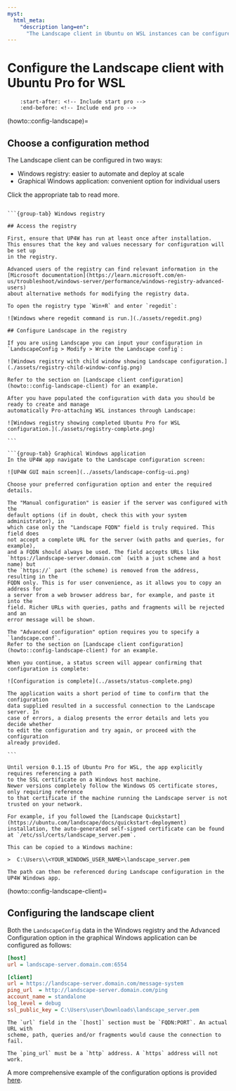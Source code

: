 ```yaml
---
myst:
  html_meta:
    "description lang=en":
      "The Landscape client in Ubuntu on WSL instances can be configured with Ubuntu Pro for WSL to support remote management and deployment."
---
```


# Configure the Landscape client with Ubuntu Pro for WSL

```{include} ../pro_content_notice.txt
    :start-after: <!-- Include start pro -->
    :end-before: <!-- Include end pro -->
```

(howto::config-landscape)=
## Choose a configuration method

The Landscape client can be configured in two ways:

- Windows registry: easier to automate and deploy at scale 
- Graphical Windows application: convenient option for individual users

Click the appropriate tab to read more.

````{tabs}

```{group-tab} Windows registry

## Access the registry

First, ensure that UP4W has run at least once after installation.
This ensures that the key and values necessary for configuration will be set up
in the registry.

Advanced users of the registry can find relevant information in the
[Microsoft documentation](https://learn.microsoft.com/en-us/troubleshoot/windows-server/performance/windows-registry-advanced-users)
about alternative methods for modifying the registry data.

To open the registry type `Win+R` and enter `regedit`:

![Windows where regedit command is run.](./assets/regedit.png) 

## Configure Landscape in the registry

If you are using Landscape you can input your configuration in `LandscapeConfig > Modify > Write the Landscape config`:

![Windows registry with child window showing Landscape configuration.](./assets/registry-child-window-config.png) 

Refer to the section on [Landscape client configuration](howto::config-landscape-client) for an example.

After you have populated the configuration with data you should be ready to create and manage 
automatically Pro-attaching WSL instances through Landscape:

![Windows registry showing completed Ubuntu Pro for WSL configuration.](./assets/registry-complete.png) 

```

```{group-tab} Graphical Windows application
In the UP4W app navigate to the Landscape configuration screen:

![UP4W GUI main screen](../assets/landscape-config-ui.png)

Choose your preferred configuration option and enter the required details.

The "Manual configuration" is easier if the server was configured with the
default options (if in doubt, check this with your system administrator), in
which case only the "Landscape FQDN" field is truly required. This field does
not accept a complete URL for the server (with paths and queries, for example),
and a FQDN should always be used. The field accepts URLs like
`https://landscape-server.domain.com` (with a just scheme and a host name) but
the `https://` part (the scheme) is removed from the address, resulting in the
FQDN only. This is for user convenience, as it allows you to copy an address for
a server from a web browser address bar, for example, and paste it into the
field. Richer URLs with queries, paths and fragments will be rejected and an
error message will be shown.

The "Advanced configuration" option requires you to specify a `landscape.conf`.
Refer to the section on [Landscape client configuration](howto::config-landscape-client) for an example.

When you continue, a status screen will appear confirming that configuration is complete:

![Configuration is complete](../assets/status-complete.png)

The application waits a short period of time to confirm that the configuration
data supplied resulted in a successful connection to the Landscape server. In
case of errors, a dialog presents the error details and lets you decide whether
to edit the configuration and try again, or proceed with the configuration
already provided.

```

````

```{warning}
Until version 0.1.15 of Ubuntu Pro for WSL, the app explicitly requires referencing a path
to the SSL certificate on a Windows host machine.
Newer versions completely follow the Windows OS certificate stores, only requiring reference
to that certificate if the machine running the Landscape server is not trusted on your network.

For example, if you followed the [Landscape Quickstart](https://ubuntu.com/landscape/docs/quickstart-deployment)
installation, the auto-generated self-signed certificate can be found at `/etc/ssl/certs/landscape_server.pem`.

This can be copied to a Windows machine:

>  C:\Users\\<YOUR_WINDOWS_USER_NAME>\landscape_server.pem

The path can then be referenced during Landscape configuration in the UP4W Windows app.
```

(howto::config-landscape-client)=
## Configuring the landscape client

Both the `LandscapeConfig` data in the Windows registry and the Advanced Configuration
option in the graphical Windows application can be configured as follows:


```ini
[host]
url = landscape-server.domain.com:6554

[client]
url = https://landscape-server.domain.com/message-system
ping_url  = http://landscape-server.domain.com/ping
account_name = standalone
log_level = debug
ssl_public_key = C:\Users\user\Downloads\landscape_server.pem
```

```{warning}
The `url` field in the `[host]` section must be `FQDN:PORT`. An actual URL with
scheme, path, queries and/or fragments would cause the connection to fail.

The `ping_url` must be a `http` address. A `https` address will not work.
```

A more comprehensive example of the configuration options is provided [here](https://github.com/canonical/landscape-client/blob/main/example.conf).
